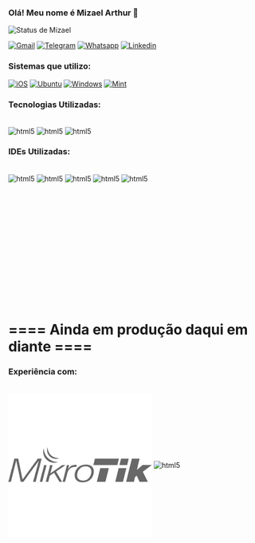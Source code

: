 ### Olá! Meu nome é Mizael Arthur 👋


![Status de Mizael](https://github-readme-stats.vercel.app/api?username=mizaelarthur&show_icons=true&theme=dark)

[![Gmail](https://img.shields.io/badge/Gmail-D14836?style=for-the-badge&logo=gmail&logoColor=white)](mizaelarthur2001@gmail.com)
[![Telegram](https://img.shields.io/badge/Telegram-2CA5E0?style=for-the-badge&logo=telegram&logoColor=white)](https://t.me/M1Z43L)
[![Whatsapp](https://img.shields.io/badge/WhatsApp-25D366?style=for-the-badge&logo=whatsapp&logoColor=white)](https://wa.me/+5584991560916)
[![Linkedin](https://img.shields.io/badge/LinkedIn-0077B5?style=for-the-badge&logo=linkedin&logoColor=white)](https://www.linkedin.com/in/mizael-arthur/)

### Sistemas que utilizo:
[![iOS](https://img.shields.io/badge/iOS-000000?style=for-the-badge&logo=ios&logoColor=white)]()
[![Ubuntu](https://img.shields.io/badge/Ubuntu-E95420?style=for-the-badge&logo=ubuntu&logoColor=white)]()
[![Windows](https://img.shields.io/badge/Windows-0078D6?style=for-the-badge&logo=windows&logoColor=white)]()
[![Mint](https://img.shields.io/badge/Linux_Mint-87CF3E?style=for-the-badge&logo=linux-mint&logoColor=white)]()

### Tecnologias Utilizadas:
<div style="display: inlune_block"><br/>
  <img align='center' alt='html5' src='https://img.shields.io/badge/Python-3776AB?style=for-the-badge&logo=python&logoColor=white'>
  <img align='center' alt='html5' src='https://img.shields.io/badge/MySQL-005C84?style=for-the-badge&logo=mysql&logoColor=white'>
  <img align='center' alt='html5' src='https://img.shields.io/badge/PostgreSQL-316192?style=for-the-badge&logo=postgresql&logoColor=white'>  
</div>

### IDEs Utilizadas:
<div style="display: inlune_block"><br/>
  <img align='center' alt='html5' src='https://img.shields.io/badge/Visual_Studio_Code-0078D4?style=for-the-badge&logo=visual%20studio%20code&logoColor=white'>
  <img align='center' alt='html5' src='https://img.shields.io/badge/sublime_text-%23575757.svg?&style=for-the-badge&logo=sublime-text&logoColor=important'>
  <img align='center' alt='html5' src='https://img.shields.io/badge/PyCharm-000000.svg?&style=for-the-badge&logo=PyCharm&logoColor=white'>
  <img align='center' alt='html5' src='https://img.shields.io/badge/Gitpod-000000?style=for-the-badge&logo=gitpod&logoColor=#FFAE33'>
  <img align='center' alt='html5' src='https://img.shields.io/badge/Colab-F9AB00?style=for-the-badge&logo=googlecolab&color=525252'>
</div>
<br/>
<br/>
<br/>
<br/>
<br/>
<br/>
<br/>
<br/>
<br/>
<br/>
<br/>
<br/>
<br/>
<br/>

# ==== Ainda em produção daqui em diante ====

### Experiência com:
<div style="display: inlune_block"><br/>
  <img align='center' alt='html5' src='https://raw.githubusercontent.com/github/explore/3308ce299340b38349c4dbf29ff501d2a187221c/topics/mikrotik/mikrotik.png'>
  <img align='center' alt='html5' src='https://camo.githubusercontent.com/71e79cfd6b679d246f9c432811761bc96eeeaf8680c15db2a8aa842d67398f45/68747470733a2f2f6173736574732e7a61626269782e636f6d2f696d672f6c6f676f2f7a61626269785f6c6f676f5f353030783133312e706e67'>
</div>
